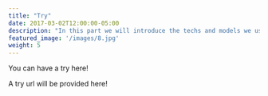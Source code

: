 ```yaml
---
title: "Try"
date: 2017-03-02T12:00:00-05:00
description: "In this part we will introduce the techs and models we used in our system."
featured_image: '/images/8.jpg'
weight: 5
---
```


You can have a try here!

A try url will be provided here!